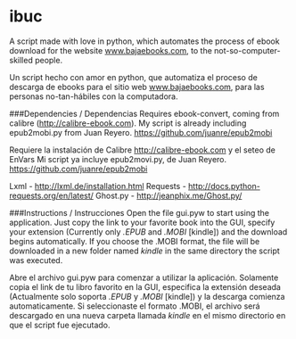 # ibuc
A script made with love in python, which automates the process of ebook download for the website www.bajaebooks.com, to the not-so-computer-skilled people.

Un script hecho con amor en python, que automatiza el proceso de descarga de ebooks para el sitio web www.bajaebooks.com, para las personas no-tan-hábiles con la computadora.

###Dependencies / Dependencias
Requires ebook-convert, coming from calibre (http://calibre-ebook.com).
My script is already including epub2mobi.py from Juan Reyero. https://github.com/juanre/epub2mobi

Requiere la instalación de Calibre http://calibre-ebook.com y el seteo de EnVars
Mi script ya incluye epub2movi.py, de Juan Reyero. https://github.com/juanre/epub2mobi

Lxml - http://lxml.de/installation.html
Requests - http://docs.python-requests.org/en/latest/
Ghost.py - http://jeanphix.me/Ghost.py/

###Instructions / Instrucciones
Open the file gui.pyw to start using the application.
Just copy the link to your favorite book into the GUI, specify your extension (Currently only *.EPUB* and *.MOBI* [kindle]) and the download begins automatically. If you choose the .MOBI format, the file will be downloaded in a new folder named *kindle* in the same directory the script was executed.

Abre el archivo gui.pyw para comenzar a utilizar la aplicación.
Solamente copia el link de tu libro favorito en la GUI, especifica la extensión deseada (Actualmente solo soporta *.EPUB* y *.MOBI* [kindle]) y la descarga comienza automaticamente. Si seleccionaste el formato .MOBI, el archivo será descargado en una nueva carpeta llamada *kindle* en el mismo directorio en que el script fue ejecutado.